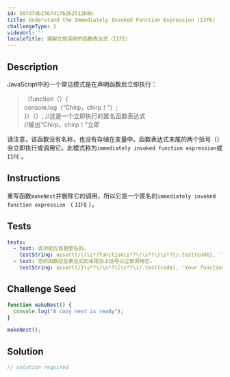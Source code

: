 ```yaml
---
id: 587d7db2367417b2b2512b8b
title: Understand the Immediately Invoked Function Expression (IIFE)
challengeType: 1
videoUrl: ''
localeTitle: 理解立即调用的函数表达式（IIFE）
---
```


## Description
<section id="description"> JavaScript中的一个常见模式是在声明函数后立即执行： <blockquote> （function（）{ <br> console.log（“Chirp，chirp！”）; <br> }）（）; //这是一个立即执行的匿名函数表达式<br> //输出“Chirp，chirp！”立即</blockquote>请注意，该函数没有名称，也没有存储在变量中。函数表达式末尾的两个括号（）会立即执行或调用它。此模式称为<code>immediately invoked function expression</code>或<code>IIFE</code> 。 </section>

## Instructions
<section id="instructions">重写函数<code>makeNest</code>并删除它的调用，所以它是一个匿名的<code>immediately invoked function expression</code> （ <code>IIFE</code> ）。 </section>

## Tests
<section id='tests'>

```yml
tests:
  - text: 该功能应该是匿名的。
    testString: assert(/\(\s*?function\s*?\(\s*?\)\s*?{/.test(code), 'The function should be anonymous.');
  - text: 您的函数应在表达式的末尾加上括号以立即调用它。
    testString: assert(/}\s*?\)\s*?\(\s*?\)/.test(code), 'Your function should have parentheses at the end of the expression to call it immediately.');

```

</section>

## Challenge Seed
<section id='challengeSeed'>

<div id='js-seed'>

```js
function makeNest() {
  console.log("A cozy nest is ready");
}

makeNest();

```

</div>



</section>

## Solution
<section id='solution'>

```js
// solution required
```
</section>
